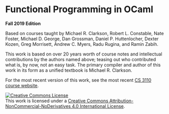 # Functional Programming in OCaml

**Fall 2019 Edition**

Based on courses taught by Michael R. Clarkson, Robert L. Constable,
Nate Foster, Michael D. George, Dan Grossman, Daniel P. Huttenlocher,
Dexter Kozen, Greg Morrisett, Andrew C. Myers, Radu Rugina, and Ramin
Zabih.

This work is based on over 20 years worth of course notes and intellectual
contributions by the authors named above; teasing out who contributed
what is, by now, not an easy task. The primary compiler and author of
this work in its form as a unified textbook is Michael R. Clarkson.  

For the most recent version of this work, see the most recent
[CS 3110 course website](https://www.cs.cornell.edu/courses/cs3110).  

<a rel="license" href="http://creativecommons.org/licenses/by-nc-nd/4.0/">
<img alt="Creative Commons License" style="border-width:0" 
src="https://i.creativecommons.org/l/by-nc-nd/4.0/80x15.png" /></a>
<br />
This work is licensed under a <a rel="license" 
href="http://creativecommons.org/licenses/by-nc-nd/4.0/">Creative Commons 
Attribution-NonCommercial-NoDerivatives 4.0 International License</a>.

